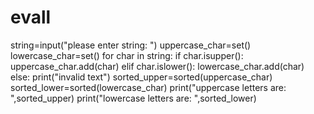 # evall
string=input("please enter string: ")
uppercase_char=set()
lowercase_char=set()
for char in string:
    if char.isupper():
        uppercase_char.add(char)
    elif char.islower():
        lowercase_char.add(char)
    else:
        print("invalid text")
sorted_upper=sorted(uppercase_char)
sorted_lower=sorted(lowercase_char)
print("uppercase letters are: ",sorted_upper)
print("lowercase letters are: ",sorted_lower)
